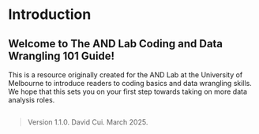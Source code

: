 # Introduction
## Welcome to The AND Lab Coding and Data Wrangling 101 Guide!

This is a resource originally created for the AND Lab at the University of Melbourne to introduce readers to coding basics and data wrangling skills. We hope that this sets you on your first step towards taking on more data analysis roles.

```{tableofcontents}
```

> Version 1.1.0. David Cui. March 2025.